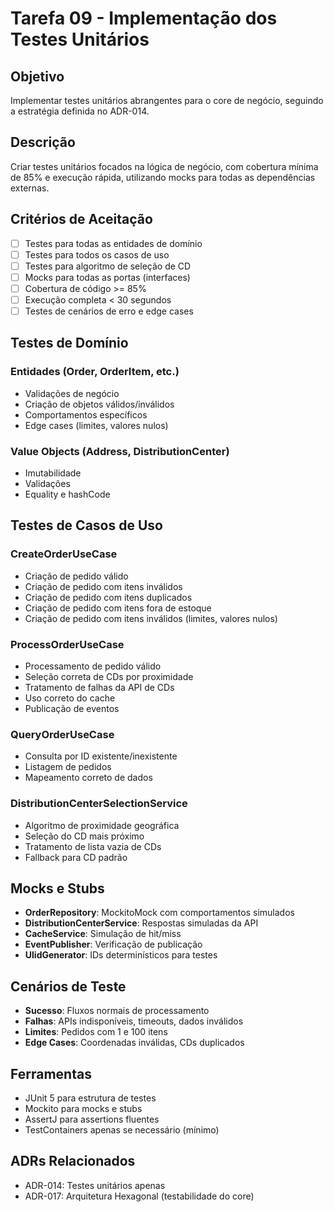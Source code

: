 # Tarefa 09 - Implementação dos Testes Unitários

## Objetivo
Implementar testes unitários abrangentes para o core de negócio, seguindo a estratégia definida no ADR-014.

## Descrição
Criar testes unitários focados na lógica de negócio, com cobertura mínima de 85% e execução rápida, utilizando mocks para todas as dependências externas.

## Critérios de Aceitação
- [ ] Testes para todas as entidades de domínio
- [ ] Testes para todos os casos de uso
- [ ] Testes para algoritmo de seleção de CD
- [ ] Mocks para todas as portas (interfaces)
- [ ] Cobertura de código >= 85%
- [ ] Execução completa < 30 segundos
- [ ] Testes de cenários de erro e edge cases

## Testes de Domínio

### Entidades (Order, OrderItem, etc.)
- Validações de negócio
- Criação de objetos válidos/inválidos
- Comportamentos específicos
- Edge cases (limites, valores nulos)

### Value Objects (Address, DistributionCenter)
- Imutabilidade
- Validações
- Equality e hashCode

## Testes de Casos de Uso

### CreateOrderUseCase
- Criação de pedido válido
- Criação de pedido com itens inválidos
- Criação de pedido com itens duplicados
- Criação de pedido com itens fora de estoque
- Criação de pedido com itens inválidos (limites, valores nulos)

### ProcessOrderUseCase
- Processamento de pedido válido
- Seleção correta de CDs por proximidade
- Tratamento de falhas da API de CDs
- Uso correto do cache
- Publicação de eventos

### QueryOrderUseCase
- Consulta por ID existente/inexistente
- Listagem de pedidos
- Mapeamento correto de dados

### DistributionCenterSelectionService
- Algoritmo de proximidade geográfica
- Seleção do CD mais próximo
- Tratamento de lista vazia de CDs
- Fallback para CD padrão

## Mocks e Stubs
- **OrderRepository**: MockitoMock com comportamentos simulados
- **DistributionCenterService**: Respostas simuladas da API
- **CacheService**: Simulação de hit/miss
- **EventPublisher**: Verificação de publicação
- **UlidGenerator**: IDs determinísticos para testes

## Cenários de Teste
- **Sucesso**: Fluxos normais de processamento
- **Falhas**: APIs indisponíveis, timeouts, dados inválidos
- **Limites**: Pedidos com 1 e 100 itens
- **Edge Cases**: Coordenadas inválidas, CDs duplicados

## Ferramentas
- JUnit 5 para estrutura de testes
- Mockito para mocks e stubs
- AssertJ para assertions fluentes
- TestContainers apenas se necessário (mínimo)

## ADRs Relacionados
- ADR-014: Testes unitários apenas
- ADR-017: Arquitetura Hexagonal (testabilidade do core)